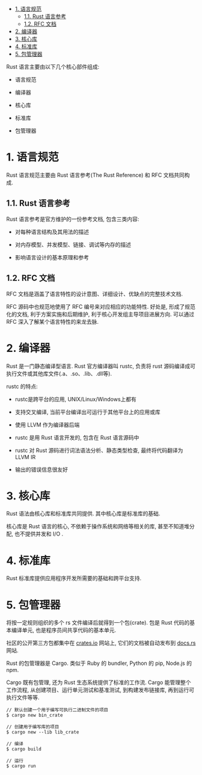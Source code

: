 
<!-- @import "[TOC]" {cmd="toc" depthFrom=1 depthTo=6 orderedList=false} -->

<!-- code_chunk_output -->

- [1. 语言规范](#1-语言规范)
  - [1.1. Rust 语言参考](#11-rust-语言参考)
  - [1.2. RFC 文档](#12-rfc-文档)
- [2. 编译器](#2-编译器)
- [3. 核心库](#3-核心库)
- [4. 标准库](#4-标准库)
- [5. 包管理器](#5-包管理器)

<!-- /code_chunk_output -->

Rust 语言主要由以下几个核心部件组成:

* 语言规范

* 编译器

* 核心库

* 标准库

* 包管理器

# 1. 语言规范

Rust 语言规范主要由 Rust 语言参考(The Rust Reference) 和 RFC 文档共同构成.

## 1.1. Rust 语言参考

Rust 语言参考是官方维护的一份参考文档, 包含三类内容:

* 对每种语言结构及其用法的描述

* 对内存模型、并发模型、链接、调试等内存的描述

* 影响语言设计的基本原理和参考

## 1.2. RFC 文档

RFC 文档是涵盖了语言特性的设计意图、详细设计、优缺点的完整技术文档.

RFC 源码中也规范地使用了 RFC 编号来对应相应的功能特性. 好处是, 形成了规范化的文档, 利于方案实施和后期维护, 利于核心开发组主导项目进展方向. 可以通过 RFC 深入了解某个语言特性的来龙去脉.

# 2. 编译器

Rust 是一门静态编译型语言. Rust 官方编译器叫 rustc, 负责将 rust 源码编译成可执行文件或其他库文件(.a、.so、.lib、.dll等).

rustc 的特点:

* rustc是跨平台的应用, UNIX/Linux/Windows上都有

* 支持交叉编译, 当前平台编译出可运行于其他平台上的应用或库

* 使用 LLVM 作为编译器后端

* rustc 是用 Rust 语言开发的, 包含在 Rust 语言源码中

* rustc 对 Rust 源码进行词法语法分析、静态类型检查, 最终将代码翻译为 LLVM IR

* 输出的错误信息很友好

# 3. 核心库

Rust 语法由核心库和标准库共同提供. 其中核心库是标准库的基础.

核心库是 Rust 语言的核心, 不依赖于操作系统和网络等相关的库, 甚至不知道堆分配, 也不提供并发和 I/O .

# 4. 标准库

Rust 标准库提供应用程序开发所需要的基础和跨平台支持.

# 5. 包管理器

将按一定规则组织的多个 rs 文件编译后就得到一个包(crate). 包是 Rust 代码的基本编译单元, 也是程序员间共享代码的基本单元.

社区的公开第三方包都集中在 [crates.io](https://crates.io/) 网站上, 它们的文档被自动发布到 [docs.rs](https://docs.rs/) 网站.

Rust 的包管理器是 Cargo. 类似于 Ruby 的 bundler, Python 的 pip, Node.js 的 npm.

Cargo 既有包管理, 还为 Rust 生态系统提供了标准的工作流. Cargo 能管理整个工作流程, 从创建项目、运行单元测试和基准测试, 到构建发布链接库, 再到运行可执行文件等等.

```
// 默认创建一个用于编写可执行二进制文件的项目
$ cargo new bin_crate

// 创建用于编写库的项目
$ cargo new --lib lib_crate

// 编译
$ cargo build

// 运行
$ cargo run
```


